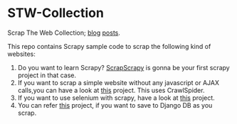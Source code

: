 STW-Collection
=====================

Scrap The Web Collection; [blog](https://tapaswenipathak.wordpress.com/2014/09/05/scraping-with-scrapy-part-1/) [posts](https://tapaswenipathak.wordpress.com/2014/09/06/scraping-with-scrapy-part-2/).

This repo contains Scrapy sample code to scrap the following kind of websites:

1. Do you want to learn Scrapy? [ScrapScrapy](https://github.com/tapasweni-pathak/STW-Collection/tree/master/ScrapScrapy) is gonna be your first scrapy project in that case.
2. If you want to scrap a simple website without any javascript or AJAX calls,you can have a look at [this](https://github.com/tapasweni-pathak/STW-Collection/tree/master/SimpleScrapy) project. This uses CrawlSpider.
3. If you want to use selenium with scrapy, have a look at [this](https://github.com/tapasweni-pathak/STW-Collection/tree/master/ScrapyWithSelenium) project.
4. You can refer [this](https://github.com/tapasweni-pathak/STW-Collection/tree/master/ScrapyWithDjango/Forestessentialsindia) project, if you want to save to Django DB as you scrap.
